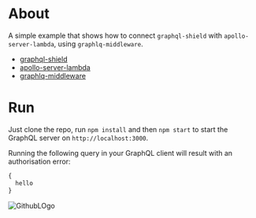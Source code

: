# About
A simple example that shows how to connect `graphql-shield` with `apollo-server-lambda`, using `graphlq-middleware`.

- [graphql-shield](https://github.com/maticzav/graphql-shield)
- [apollo-server-lambda](https://github.com/apollographql/apollo-server/blob/master/docs/source/deployment/lambda.md)
- [graphlq-middleware](https://github.com/prisma/graphql-middleware)


# Run
Just clone the repo, run `npm install` and then `npm start` to start the GraphQL server on `http://localhost:3000`.

Running the following query in your GraphQL client will result with an authorisation error:
```graphql
{
  hello
}
```

![GithubLOgo](https://cdn.pbrd.co/images/HUNlLBs.png)
